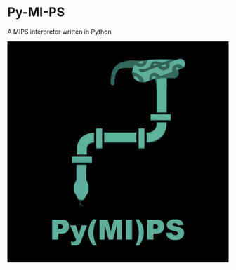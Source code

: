 # Py-MI-PS

A MIPS interpreter written in Python

![alt text](<https://github.com/AshtonUPS/Py-MI-PS/blob/master/Assets/Py(MI)Ps%20Graphic.png>)
